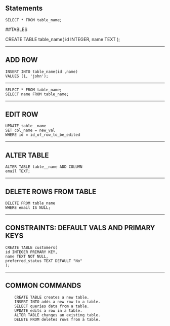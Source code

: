 ## Statements

```
SELECT * FROM table_name; 
```

##TABLES

CREATE TABLE table_name(
id INTEGER, 
name TEXT
); 

--- 

## ADD ROW 

```
INSERT INTO table_name(id ,name)
VALUES (1, 'john');
```

--- 

```
SELECT * FROM table_name; 
SELECT name FROM table_name;  
```

--- 

## EDIT ROW
```
UPDATE table__name
SET col_name = new_val
WHERE id = id_of_row_to_be_edited
```

--- 

## ALTER TABLE
```
ALTER TABLE table__name ADD COLUMN
email TEXT; 
```

--- 

## DELETE ROWS FROM TABLE
```
DELETE FROM table_name
WHERE email IS NULL; 
```
--- 

## CONSTRAINTS: DEFAULT VALS AND PRIMARY KEYS
```
CREATE TABLE customers(
id INTEGER PRIMARY KEY,
name TEXT NOT NULL,
preferred_status TEXT DEFAULT "No"
);

```
---

## COMMON COMMANDS 

```
    CREATE TABLE creates a new table.
    INSERT INTO adds a new row to a table.
    SELECT queries data from a table.
    UPDATE edits a row in a table.
    ALTER TABLE changes an existing table.
    DELETE FROM deletes rows from a table.
```

